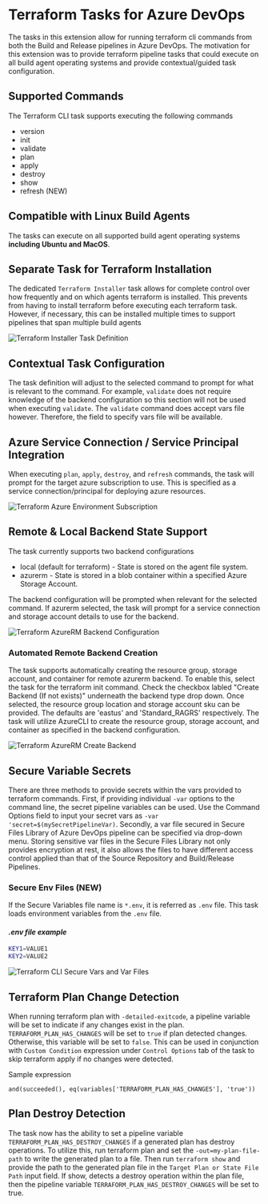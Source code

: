 # Terraform Tasks for Azure DevOps

The tasks in this extension allow for running terraform cli commands from both the Build and Release pipelines in Azure DevOps. The motivation for this extension was to provide terraform pipeline tasks that could execute on all build agent operating systems and provide contextual/guided task configuration.

## Supported Commands

The Terraform CLI task supports executing the following commands

- version
- init
- validate
- plan
- apply
- destroy
- show
- refresh (NEW)

## Compatible with Linux Build Agents

The tasks can execute on all supported build agent operating systems **including Ubuntu and MacOS**.

## Separate Task for Terraform Installation

The dedicated `Terraform Installer` task allows for complete control over how frequently and on which agents terraform is installed. This prevents from having to install terraform before executing each terraform task. However, if necessary, this can be installed multiple times to support pipelines that span multiple build agents

![Terraform Installer Task Definition](https://raw.githubusercontent.com/charleszipp/azure-pipelines-tasks-terraform/master/screenshots/overview-tfinstall-task-fields.jpg)

## Contextual Task Configuration

The task definition will adjust to the selected command to prompt for what is relevant to the command. For example, `validate` does not require knowledge of the backend configuration so this section will not be used when executing `validate`. The `validate` command does accept vars file however. Therefore, the field to specify vars file will be available.

## Azure Service Connection / Service Principal Integration

When executing `plan`, `apply`, `destroy`, and `refresh` commands, the task will prompt for the target azure subscription to use. This is specified as a service connection/principal for deploying azure resources.

![Terraform Azure Environment Subscription](https://raw.githubusercontent.com/charleszipp/azure-pipelines-tasks-terraform/master/screenshots/overview-tfcli-azure-sub.jpg)

## Remote & Local Backend State Support

The task currently supports two backend configurations

- local (default for terraform) - State is stored on the agent file system.
- azurerm - State is stored in a blob container within a specified Azure Storage Account.

The backend configuration will be prompted when relevant for the selected command. If azurerm selected, the task will prompt for a service connection and storage account details to use for the backend.

![Terraform AzureRM Backend Configuration](https://raw.githubusercontent.com/charleszipp/azure-pipelines-tasks-terraform/master/screenshots/overview-tfcli-backend-azurerm.jpg)

### Automated Remote Backend Creation

The task supports automatically creating the resource group, storage account, and container for remote azurerm backend. To enable this, select the task for the terraform init command. Check the checkbox labled "Create Backend (If not exists)" underneath the backend type drop down. Once selected, the resource group location and storage account sku can be provided. The defaults are 'eastus' and 'Standard_RAGRS' respectively. The task will utilize AzureCLI to create the resource group, storage account, and container as specified in the backend configuration.

![Terraform AzureRM Create Backend](https://raw.githubusercontent.com/charleszipp/azure-pipelines-tasks-terraform/master/screenshots/overview-tfcli-ensure-backend.jpg)

## Secure Variable Secrets

There are three methods to provide secrets within the vars provided to terraform commands. First, if providing individual `-var` options to the command line, the secret pipeline variables can be used. Use the Command Options field to input your secret vars as `-var 'secret=$(mySecretPipelineVar)`. Secondly, a var file secured in Secure Files Library of Azure DevOps pipeline can be specified via drop-down menu. Storing sensitive var files in the Secure Files Library not only provides encryption at rest, it also allows the files to have different access control applied than that of the Source Repository and Build/Release Pipelines.

### Secure Env Files (NEW)

If the Secure Variables file name is `*.env`, it is referred as `.env` file. This task loads environment variables from the `.env` file.  

#### _.env file example_

```bash
KEY1=VALUE1
KEY2=VALUE2
```

![Terraform CLI Secure Vars and Var Files](https://raw.githubusercontent.com/charleszipp/azure-pipelines-tasks-terraform/master/screenshots/overview-tfcli-secure-vars.JPG)

## Terraform Plan Change Detection

When running terraform plan with `-detailed-exitcode`, a pipeline variable will be set to indicate if any changes exist in the plan. `TERRAFORM_PLAN_HAS_CHANGES` will be set to `true` if plan detected changes. Otherwise, this variable will be set to `false`. This can be used in conjunction with `Custom Condition` expression under `Control Options` tab of the task to skip terraform apply if no changes were detected.

Sample expression
```
and(succeeded(), eq(variables['TERRAFORM_PLAN_HAS_CHANGES'], 'true'))
```

## Plan Destroy Detection

The task now has the ability to set a pipeline variable `TERRAFORM_PLAN_HAS_DESTROY_CHANGES` if a generated plan has destroy operations. To utilize this, run terraform plan and set the `-out=my-plan-file-path` to write the generated plan to a file. Then run `terraform show` and provide the path to the generated plan file in the `Target Plan or State File Path` input field. If show, detects a destroy operation within the plan file, then the pipeline variable `TERRAFORM_PLAN_HAS_DESTROY_CHANGES` will be set to true.
